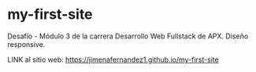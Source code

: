 # my-first-site

Desafío - Módulo 3 de la carrera Desarrollo Web Fullstack de APX. Diseño responsive.

LINK al sitio web:
https://jimenafernandez1.github.io/my-first-site
